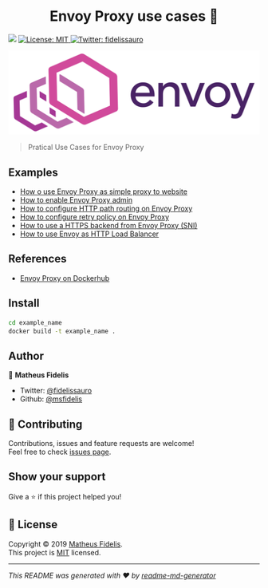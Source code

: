 <h1 align="center">Envoy Proxy use cases  👋</h1>
<p>
  <img src="https://img.shields.io/badge/version-1.0.0-blue.svg?cacheSeconds=2592000" />
  <a href="LICENSE">
    <img alt="License: MIT" src="https://img.shields.io/badge/License-MIT-yellow.svg" target="_blank" />
  </a>
  <a href="https://twitter.com/fidelissauro">
    <img alt="Twitter: fidelissauro" src="https://img.shields.io/twitter/follow/fidelissauro.svg?style=social" target="_blank" />
  </a>
</p>

![envoy](.github/envoy-proxy-logo.png)

> Pratical Use Cases for Envoy Proxy

## Examples

* [How o use Envoy Proxy as simple proxy to website](./vanilla_simple_router)
* [How to enable Envoy Proxy admin](./vanilla_envoy_admin)
* [How to configure HTTP path routing on Envoy Proxy](./vanilla_path_router)
* [How to configure retry policy on Envoy Proxy](./vanilla_proxy_retry)
* [How to use a HTTPS backend from Envoy Proxy (SNI)](./vanilla_proxy_to_https)
* [How to use Envoy as HTTP Load Balancer](./vanilla_load_balancer)


## References

* [Envoy Proxy on Dockerhub](https://hub.docker.com/u/envoyproxy/)

## Install

```sh
cd example_name
docker build -t example_name .
```

## Author

👤 **Matheus Fidelis**

* Twitter: [@fidelissauro](https://twitter.com/fidelissauro)
* Github: [@msfidelis](https://github.com/msfidelis)

## 🤝 Contributing

Contributions, issues and feature requests are welcome!<br />Feel free to check [issues page](/issues).

## Show your support

Give a ⭐️ if this project helped you!

## 📝 License

Copyright © 2019 [Matheus Fidelis](https://github.com/msfidelis).<br />
This project is [MIT](LICENSE) licensed.

***
_This README was generated with ❤️ by [readme-md-generator](https://github.com/kefranabg/readme-md-generator)_